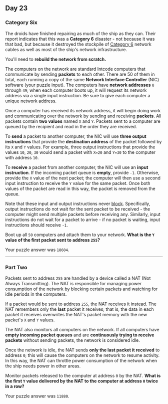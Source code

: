 ## Day 23

### Category Six

The droids have finished repairing as much of the ship as they can. Their report indicates that 
this was a **Category 6** disaster - not because it was that bad, but because it destroyed the 
stockpile of [Category 6](https://en.wikipedia.org/wiki/Category_6_cable) network cables as well 
as most of the ship's network infrastructure.

You'll need to **rebuild the network from scratch.**

The computers on the network are standard Intcode computers that communicate by sending 
**packets** to each other. There are 50 of them in total, each running a copy of the same 
**Network Interface Controller** (NIC) software (your puzzle input). The computers have 
**network addresses** `0` through `49`; when each computer boots up, it will request its network 
address via a single input instruction. Be sure to give each computer a unique network address.

Once a computer has received its network address, it will begin doing work and communicating 
over the network by sending and receiving **packets**. All packets contain **two values** 
named `X` and `Y`. Packets sent to a computer are queued by the recipient and read in the order 
they are received.

To **send** a packet to another computer, the NIC will use **three output instructions** that 
provide the **destination address** of the packet followed by its `X` and `Y` values. For example, 
three output instructions that provide the values `10`, `20`, `30` would send a packet with 
`X=20` and `Y=30` to the computer with address `10`.

To **receive** a packet from another computer, the NIC will use an **input instruction**. If the 
incoming packet queue is **empty**, provide `-1`. Otherwise, provide the `X` value of the next 
packet; the computer will then use a second input instruction to receive the `Y` value for the 
same packet. Once both values of the packet are read in this way, the packet is removed from 
the queue.

Note that these input and output instructions never [block](https://en.wikipedia.org/wiki/Blocking_(computing)). 
Specifically, output instructions do not wait for the sent packet to be received - the computer 
might send multiple packets before receiving any. Similarly, input instructions do not wait for a 
packet to arrive - if no packet is waiting, input instructions should receive `-1`.

Boot up all `50` computers and attach them to your network. 
**What is the `Y` value of the first packet sent to address `255`?**

Your puzzle answer was `18604`.

---

### Part Two

Packets sent to address `255` are handled by a device called a NAT (Not Always Transmitting). 
The NAT is responsible for managing power consumption of the network by blocking certain 
packets and watching for idle periods in the computers.

If a packet would be sent to address `255`, the NAT receives it instead. The NAT remembers only 
the **last** packet it receives; that is, the data in each packet it receives overwrites the NAT's 
packet memory with the new packet's `X` and `Y` values.

The NAT also monitors all computers on the network. If all computers have **empty incoming 
packet queues** and are **continuously trying to receive packets** without sending packets, 
the network is considered idle.

Once the network is idle, the NAT sends **only the last packet it received** to address `0`; 
this will cause the computers on the network to resume activity. In this way, the NAT can throttle 
power consumption of the network when the ship needs power in other areas.

Monitor packets released to the computer at address `0` by the NAT. **What is the first `Y` value 
delivered by the NAT to the computer at address `0` twice in a row?**

Your puzzle answer was `11880`.

